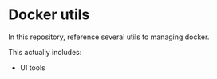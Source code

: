 # Docker utils

In this repository, reference several utils to managing docker. 

This actually includes:

- UI tools
